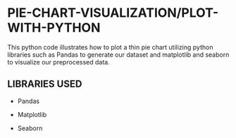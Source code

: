 # PIE-CHART-VISUALIZATION/PLOT-WITH-PYTHON
This python code illustrates how to plot a thin pie chart utilizing python libraries such as Pandas to generate our dataset and matplotlib and seaborn to visualize our preprocessed data.

## LIBRARIES USED
- Pandas

- Matplotlib

- Seaborn
